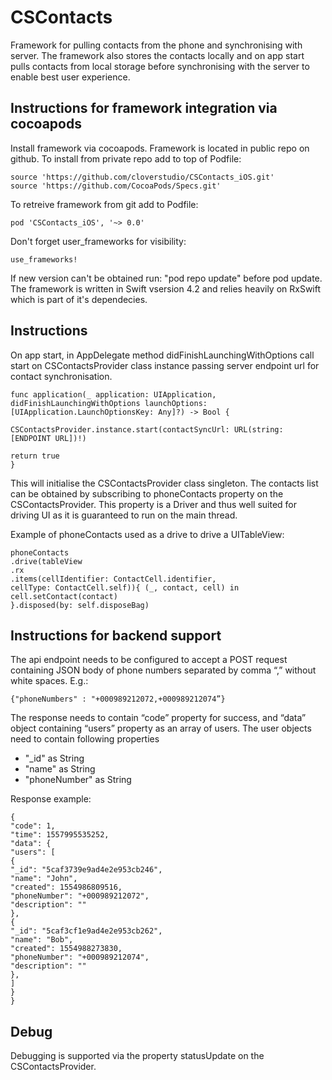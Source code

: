 # CSContacts
Framework for pulling contacts from the phone and synchronising with server.
The framework also stores the contacts locally and on app start pulls contacts from local storage before synchronising with the server to enable best user experience.

## Instructions for framework integration via cocoapods

Install framework via cocoapods. Framework is located in public repo on github.
To install from private repo add to top of Podfile:
```
source 'https://github.com/cloverstudio/CSContacts_iOS.git'
source 'https://github.com/CocoaPods/Specs.git'
```
To retreive framework from git add to Podfile:
```
pod 'CSContacts_iOS', '~> 0.0'
```
Don't forget user_frameworks for visibility:
```
use_frameworks!
```
If new version can't be obtained run: "pod repo update" before pod update.
The framework is written in Swift vsersion 4.2 and relies heavily on RxSwift which is part of it's dependecies.

## Instructions 
On app start, in AppDelegate method didFinishLaunchingWithOptions call start on CSContactsProvider class instance passing server endpoint url for contact synchronisation.

```
func application(_ application: UIApplication, didFinishLaunchingWithOptions launchOptions: [UIApplication.LaunchOptionsKey: Any]?) -> Bool {

CSContactsProvider.instance.start(contactSyncUrl: URL(string:  [ENDPOINT URL])!)

return true
}
```

This will initialise the CSContactsProvider class singleton. 
The contacts list can be obtained by subscribing to phoneContacts property on the CSContactsProvider. This property is a Driver and thus well suited for driving UI as it is guaranteed to run on the main thread.

Example of phoneContacts used as a drive to drive a UITableView:
```
phoneContacts
.drive(tableView
.rx
.items(cellIdentifier: ContactCell.identifier,
cellType: ContactCell.self)){ (_, contact, cell) in
cell.setContact(contact)
}.disposed(by: self.disposeBag)
```

## Instructions for backend support
The api endpoint needs to be configured to accept a POST request containing JSON body of phone numbers separated by comma “,” without white spaces. E.g.:
```
{"phoneNumbers" : "+000989212072,+000989212074”}
```

The response needs to contain “code” property for success, and “data” object containing “users” property as an array of users. The user objects need to contain following properties 
- "_id" as String
- "name" as String
- "phoneNumber" as String

Response example:
```
{
"code": 1,
"time": 1557995535252,
"data": {
"users": [
{
"_id": "5caf3739e9ad4e2e953cb246",
"name": "John",
"created": 1554986809516,
"phoneNumber": "+000989212072",
"description": ""
},
{
"_id": "5caf3cf1e9ad4e2e953cb262",
"name": "Bob",
"created": 1554988273830,
"phoneNumber": "+000989212074",
"description": ""
},
]
}
}
```

## Debug
Debugging is supported via the property statusUpdate on the CSContactsProvider.









